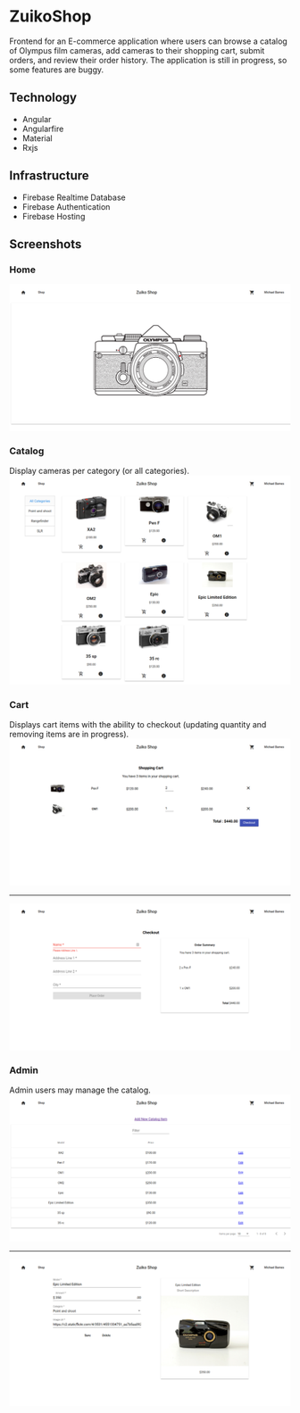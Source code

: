 # ZuikoShop

Frontend for an E-commerce application where users can browse a catalog of
Olympus film cameras, add cameras to their shopping cart, submit orders, and
review their order history. The application is still in progress, so some
features are buggy. 

Technology
----------
* Angular
* Angularfire
* Material
* Rxjs

Infrastructure
----------
* Firebase Realtime Database
* Firebase Authentication
* Firebase Hosting

Screenshots
---
### Home 
![home](/screenshots/home.png?raw=true "Home")
### Catalog 
Display cameras per category (or all categories).
![catalog](/screenshots/catalog.png?raw=true "Catalog")
### Cart 
Displays cart items with the ability to checkout (updating quantity and
removing items are in progress).
![cart](/screenshots/cart.png?raw=true "Cart")
***
![checkout](/screenshots/checkout.png?raw=true "Checkout")
### Admin
Admin users may manage the catalog.
![admin](/screenshots/admin.png?raw=true "Admin")
***
![edit](/screenshots/edit.png?raw=true "Edit")
